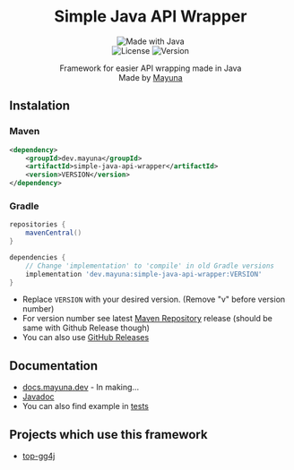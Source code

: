 <p align="center">
  <h1 align="center">Simple Java API Wrapper</h1>
</p>
<p align="center">
  <img src="http://ForTheBadge.com/images/badges/made-with-java.svg" alt="Made with Java">
  <br>
  <img src="https://img.shields.io/github/license/lilmayu/SimpleJavaAPIWrapper.svg" alt="License">
  <img src="https://img.shields.io/github/v/release/lilmayu/SimpleJavaAPIWrapper.svg" alt="Version">
</p>
<p align="center">
    Framework for easier API wrapping made in Java
  <br>
  Made by <a href="https://mayuna.dev">Mayuna</a>
</p>

## Instalation
### Maven
```xml
<dependency>
    <groupId>dev.mayuna</groupId>
    <artifactId>simple-java-api-wrapper</artifactId>
    <version>VERSION</version>
</dependency>
```
### Gradle
```gradle
repositories {
    mavenCentral()
}

dependencies {
    // Change 'implementation' to 'compile' in old Gradle versions
    implementation 'dev.mayuna:simple-java-api-wrapper:VERSION'
}
```
- Replace `VERSION` with your desired version. (Remove "v" before version number)
- For version number see latest [Maven Repository](https://mvnrepository.com/artifact/dev.mayuna/simple-java-api-wrapper) release (should be same with Github Release though)
- You can also use [GitHub Releases](https://github.com/lilmayu/SimpleJavaAPIWrapper/releases)

## Documentation
- [docs.mayuna.dev](https://docs.mayuna.dev/en/) - In making...
- [Javadoc](https://data.mayuna.dev/javadocs/simple-java-api-wrapper/)
- You can also find example in [tests](https://github.com/lilmayu/SimpleJavaAPIWrapper/tree/main/src/test/java/dev/mayuna/simpleapi)

## Projects which use this framework
- [top-gg4j](https://github.com/lilmayu/top-gg4j)
